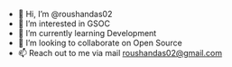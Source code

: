 - 👋 Hi, I’m @roushandas02
- 👀 I’m interested in GSOC
- 🌱 I’m currently learning Development
- 💞️ I’m looking to collaborate on Open Source
- 📫 Reach out to me via mail roushandas02@gmail.com

<!---
roushandas02/roushandas02 is a ✨ special ✨ repository because its `README.md` (this file) appears on your GitHub profile.
You can click the Preview link to take a look at your changes.
--->
